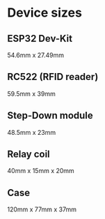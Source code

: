 # Device sizes
## ESP32 Dev-Kit
54.6mm x 27.49mm
## RC522 (RFID reader)
59.5mm x 39mm
## Step-Down module
48.5mm x 23mm
## Relay coil
40mm x 15mm x 20mm
## Case
120mm x 77mm x 37mm